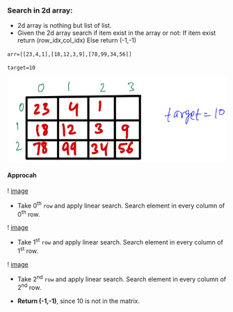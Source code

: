 ### Search in 2d array:
- 2d array is nothing but list of list. 
- Given the 2d array search if item exist in the array or not: 
		If item exist return (row_idx,col_idx)
		Else return (-1,-1)

`arr=[[23,4,1],[18,12,3,9],[78,99,34,56]]`

`target=10`

![image](https://github.com/mayankdubey1996/DSA_and_Leetcode/blob/main/1.Linear%20Search/images/6.1search_in_2d.png)

#### Approcah

! [image](https://github.com/mayankdubey1996/DSA_and_Leetcode/blob/main/1.Linear%20Search/images/6.2search_in_2d.png)

- Take 0<sup>th</sup> `row` and apply linear search. Search element in every column of 0<sup>th</sup> row.

! [image](https://github.com/mayankdubey1996/DSA_and_Leetcode/blob/main/1.Linear%20Search/images/6.3search_in_2d.png)

- Take 1<sup>st</sup> `row` and apply linear search. Search element in every column of 1<sup>st</sup> row.

! [image](https://github.com/mayankdubey1996/DSA_and_Leetcode/blob/main/1.Linear%20Search/images/6.4search_in_2d.png)

- Take 2<sup>nd</sup> `row` and apply linear search. Search element in every column of 2<sup>nd</sup> row.

- __Return (-1,-1)__, since 10 is not in the matrix.
